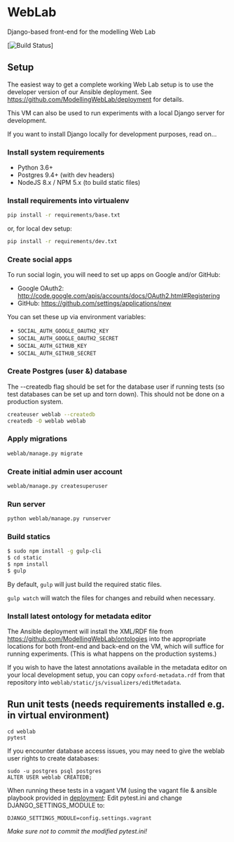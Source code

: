 # WebLab
Django-based front-end for the modelling Web Lab

[![Build Status](https://github.com/ModellingWebLab/Weblab/actions/workflows/pytest.yml/badge.svg)]

## Setup

The easiest way to get a complete working Web Lab setup is to use the developer version of our Ansible deployment.
See https://github.com/ModellingWebLab/deployment for details.

This VM can also be used to run experiments with a local Django server for development.

If you want to install Django locally for development purposes, read on...

### Install system requirements

* Python 3.6+
* Postgres 9.4+ (with dev headers)
* NodeJS 8.x / NPM 5.x (to build static files)

### Install requirements into virtualenv

```bash
pip install -r requirements/base.txt
```

or, for local dev setup:

```bash
pip install -r requirements/dev.txt
```

### Create social apps

To run social login, you will need to set up apps on Google and/or GitHub:

* Google OAuth2: http://code.google.com/apis/accounts/docs/OAuth2.html#Registering
* GitHub: https://github.com/settings/applications/new

You can set these up via environment variables:
* `SOCIAL_AUTH_GOOGLE_OAUTH2_KEY`
* `SOCIAL_AUTH_GOOGLE_OAUTH2_SECRET`
* `SOCIAL_AUTH_GITHUB_KEY`
* `SOCIAL_AUTH_GITHUB_SECRET`

### Create Postgres (user &) database

The --createdb flag should be set for the database user if running tests (so test databases can be set up and torn down). This should not be done on a production system.

```bash
createuser weblab --createdb
createdb -O weblab weblab
```

### Apply migrations

```bash
weblab/manage.py migrate
```

### Create initial admin user account

```bash
weblab/manage.py createsuperuser
```

### Run server

```bash
python weblab/manage.py runserver
```

### Build statics

```bash
$ sudo npm install -g gulp-cli
$ cd static
$ npm install
$ gulp
```

By default, `gulp` will just build the required static files.

`gulp watch` will watch the files for changes and rebuild when necessary.

### Install latest ontology for metadata editor

The Ansible deployment will install the XML/RDF file from https://github.com/ModellingWebLab/ontologies into the appropriate locations for both front-end and back-end on the VM, which will suffice for running experiments.
(This is what happens on the production systems.)

If you wish to have the latest annotations available in the metadata editor on your local development setup, you can copy `oxford-metadata.rdf` from that repository into `weblab/static/js/visualizers/editMetadata`.


## Run unit tests (needs requirements installed e.g. in virtual environment)

```
cd weblab
pytest
```

If you encounter database access issues, you may need to give the weblab user rights to create databases:
```
sudo -u postgres psql postgres
ALTER USER weblab CREATEDB;
```
When running these tests in a vagant VM (using the vagant file & ansible playbook provided in [deployment](https://github.com/ModellingWebLab/deployment):
Edit pytest.ini and change DJANGO_SETTINGS_MODULE to: 
```
DJANGO_SETTINGS_MODULE=config.settings.vagrant
```
*Make sure not to commit the modified pytest.ini!*

